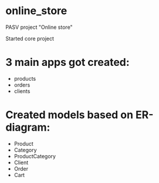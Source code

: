 # online_store
PASV project "Online store"

Started core project
# 3 main apps got created: 
- products
- orders 
- clients

# Created models based on ER-diagram: 
- Product
- Category
- ProductCategory
- Client
- Order
- Cart